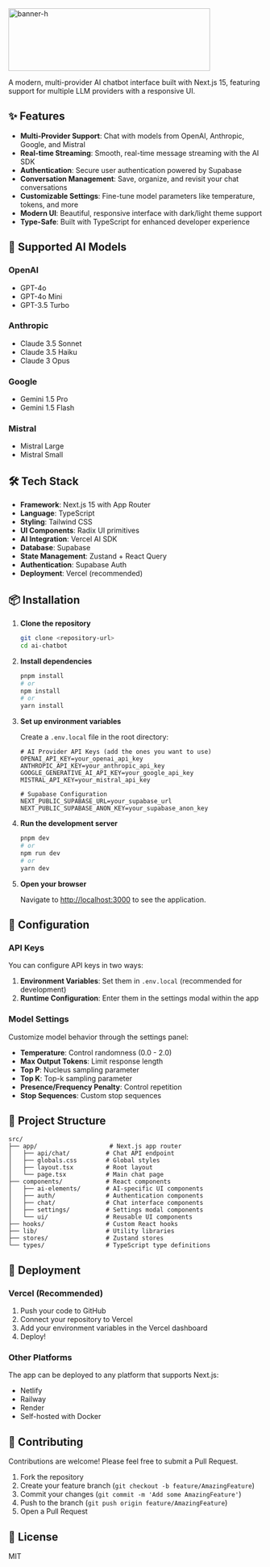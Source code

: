 <img width="400" height="124" alt="banner-h" src="https://github.com/user-attachments/assets/dfe4e561-ffb7-4702-b25a-fa16c40c20d2" />

A modern, multi-provider AI chatbot interface built with Next.js 15, featuring support for multiple LLM providers with a responsive UI.

## ✨ Features

- **Multi-Provider Support**: Chat with models from OpenAI, Anthropic, Google, and Mistral
- **Real-time Streaming**: Smooth, real-time message streaming with the AI SDK
- **Authentication**: Secure user authentication powered by Supabase
- **Conversation Management**: Save, organize, and revisit your chat conversations
- **Customizable Settings**: Fine-tune model parameters like temperature, tokens, and more
- **Modern UI**: Beautiful, responsive interface with dark/light theme support
- **Type-Safe**: Built with TypeScript for enhanced developer experience

## 🚀 Supported AI Models

### OpenAI
- GPT-4o
- GPT-4o Mini  
- GPT-3.5 Turbo

### Anthropic
- Claude 3.5 Sonnet
- Claude 3.5 Haiku
- Claude 3 Opus

### Google
- Gemini 1.5 Pro
- Gemini 1.5 Flash

### Mistral
- Mistral Large
- Mistral Small

## 🛠️ Tech Stack

- **Framework**: Next.js 15 with App Router
- **Language**: TypeScript
- **Styling**: Tailwind CSS
- **UI Components**: Radix UI primitives
- **AI Integration**: Vercel AI SDK
- **Database**: Supabase
- **State Management**: Zustand + React Query
- **Authentication**: Supabase Auth
- **Deployment**: Vercel (recommended)

## 📦 Installation

1. **Clone the repository**
   ```bash
   git clone <repository-url>
   cd ai-chatbot
   ```

2. **Install dependencies**
   ```bash
   pnpm install
   # or
   npm install
   # or
   yarn install
   ```

3. **Set up environment variables**
   
   Create a `.env.local` file in the root directory:
   ```env
   # AI Provider API Keys (add the ones you want to use)
   OPENAI_API_KEY=your_openai_api_key
   ANTHROPIC_API_KEY=your_anthropic_api_key
   GOOGLE_GENERATIVE_AI_API_KEY=your_google_api_key
   MISTRAL_API_KEY=your_mistral_api_key
   
   # Supabase Configuration
   NEXT_PUBLIC_SUPABASE_URL=your_supabase_url
   NEXT_PUBLIC_SUPABASE_ANON_KEY=your_supabase_anon_key
   ```

4. **Run the development server**
   ```bash
   pnpm dev
   # or
   npm run dev
   # or
   yarn dev
   ```

5. **Open your browser**
   
   Navigate to [http://localhost:3000](http://localhost:3000) to see the application.

## 🔧 Configuration

### API Keys
You can configure API keys in two ways:
1. **Environment Variables**: Set them in `.env.local` (recommended for development)
2. **Runtime Configuration**: Enter them in the settings modal within the app

### Model Settings
Customize model behavior through the settings panel:
- **Temperature**: Control randomness (0.0 - 2.0)
- **Max Output Tokens**: Limit response length
- **Top P**: Nucleus sampling parameter
- **Top K**: Top-k sampling parameter
- **Presence/Frequency Penalty**: Control repetition
- **Stop Sequences**: Custom stop sequences

## 📁 Project Structure

```
src/
├── app/                    # Next.js app router
│   ├── api/chat/          # Chat API endpoint
│   ├── globals.css        # Global styles
│   ├── layout.tsx         # Root layout
│   └── page.tsx           # Main chat page
├── components/            # React components
│   ├── ai-elements/       # AI-specific UI components
│   ├── auth/              # Authentication components
│   ├── chat/              # Chat interface components
│   ├── settings/          # Settings modal components
│   └── ui/                # Reusable UI components
├── hooks/                 # Custom React hooks
├── lib/                   # Utility libraries
├── stores/                # Zustand stores
└── types/                 # TypeScript type definitions
```

## 🚀 Deployment

### Vercel (Recommended)
1. Push your code to GitHub
2. Connect your repository to Vercel
3. Add your environment variables in the Vercel dashboard
4. Deploy!

### Other Platforms
The app can be deployed to any platform that supports Next.js:
- Netlify
- Railway
- Render
- Self-hosted with Docker

## 🤝 Contributing

Contributions are welcome! Please feel free to submit a Pull Request.

1. Fork the repository
2. Create your feature branch (`git checkout -b feature/AmazingFeature`)
3. Commit your changes (`git commit -m 'Add some AmazingFeature'`)
4. Push to the branch (`git push origin feature/AmazingFeature`)
5. Open a Pull Request

## 📄 License

MIT
